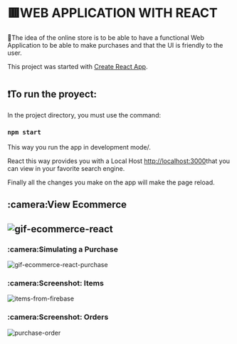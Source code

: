 # <h1>:red_square:WEB APPLICATION WITH REACT</h1>

:small_red_triangle:The idea of the online store is to be able to have a functional Web Application to be able to make purchases and that the UI is friendly to the user.


This project was started with [Create React App](https://github.com/facebook/create-react-app).

# <h2>:exclamation:To run the proyect:</h2>

In the project directory, you must use the command:

### `npm start`

This way you run the app in development mode/.

React this way provides you with a Local Host [http://localhost:3000](http://localhost:3000)that you can view in your favorite search engine.


Finally all the changes you make on the app will make the page reload.

<h2>:camera:View Ecommerce<h2>
 
 <p align="center">
     
  ![gif-ecommerce-react](https://user-images.githubusercontent.com/90863451/189536656-2bda29e3-dd36-4d76-b4e9-0be61785e250.gif)

</p>


 <h3>:camera:Simulating a Purchase</h3>
 <p align="center">
  
  ![gif-ecommerce-react-purchase](https://user-images.githubusercontent.com/90863451/189536807-cc7dadeb-c640-4822-952b-e3cf7bd8b78b.gif)

 </p>
 
 <h3>:camera:Screenshot: Items</h3>
  <p align="center">
   
   ![items-from-firebase](https://user-images.githubusercontent.com/90863451/189536978-998b8cd2-f33a-43b5-9841-0d636e526da7.png)
   
 </p>
 
 <h3>:camera:Screenshot: Orders</h3>
 <p align="center">
  
  ![purchase-order](https://user-images.githubusercontent.com/90863451/189536984-553cd7cf-4a5f-4658-a17f-304d17b2511d.png)
  
 </p>

   
   

 
